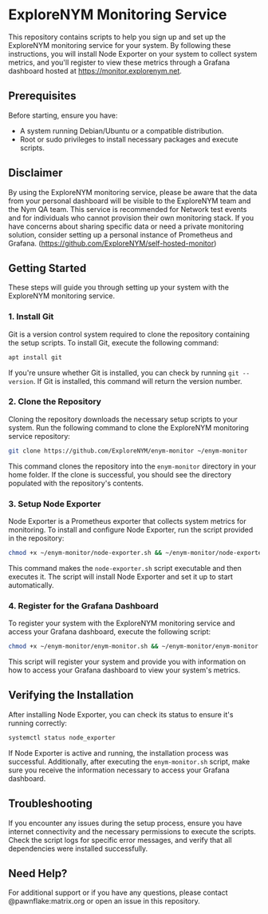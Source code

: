 # ExploreNYM Monitoring Service

This repository contains scripts to help you sign up and set up the ExploreNYM monitoring service for your system. By following these instructions, you will install Node Exporter on your system to collect system metrics, and you'll register to view these metrics through a Grafana dashboard hosted at https://monitor.explorenym.net.

## Prerequisites

Before starting, ensure you have:

- A system running Debian/Ubuntu or a compatible distribution.
- Root or sudo privileges to install necessary packages and execute scripts.

## Disclaimer

By using the ExploreNYM monitoring service, please be aware that the data from your personal dashboard will be visible to the ExploreNYM team and the Nym QA team. This service is recommended for Network test events and for individuals who cannot provision their own monitoring stack. If you have concerns about sharing specific data or need a private monitoring solution, consider setting up a personal instance of Prometheus and Grafana. (https://github.com/ExploreNYM/self-hosted-monitor)

## Getting Started

These steps will guide you through setting up your system with the ExploreNYM monitoring service.

### 1. Install Git

Git is a version control system required to clone the repository containing the setup scripts. To install Git, execute the following command:

```sh
apt install git
```

If you're unsure whether Git is installed, you can check by running `git --version`. If Git is installed, this command will return the version number.

### 2. Clone the Repository

Cloning the repository downloads the necessary setup scripts to your system. Run the following command to clone the ExploreNYM monitoring service repository:

```sh
git clone https://github.com/ExploreNYM/enym-monitor ~/enym-monitor
```

This command clones the repository into the `enym-monitor` directory in your home folder. If the clone is successful, you should see the directory populated with the repository's contents.

### 3. Setup Node Exporter

Node Exporter is a Prometheus exporter that collects system metrics for monitoring. To install and configure Node Exporter, run the script provided in the repository:

```sh
chmod +x ~/enym-monitor/node-exporter.sh && ~/enym-monitor/node-exporter.sh
```

This command makes the `node-exporter.sh` script executable and then executes it. The script will install Node Exporter and set it up to start automatically.

### 4. Register for the Grafana Dashboard

To register your system with the ExploreNYM monitoring service and access your Grafana dashboard, execute the following script:

```sh
chmod +x ~/enym-monitor/enym-monitor.sh && ~/enym-monitor/enym-monitor.sh
```

This script will register your system and provide you with information on how to access your Grafana dashboard to view your system's metrics.

## Verifying the Installation

After installing Node Exporter, you can check its status to ensure it's running correctly:

```sh
systemctl status node_exporter
```

If Node Exporter is active and running, the installation process was successful. Additionally, after executing the `enym-monitor.sh` script, make sure you receive the information necessary to access your Grafana dashboard.

## Troubleshooting

If you encounter any issues during the setup process, ensure you have internet connectivity and the necessary permissions to execute the scripts. Check the script logs for specific error messages, and verify that all dependencies were installed successfully.

## Need Help?

For additional support or if you have any questions, please contact @pawnflake:matrix.org or open an issue in this repository.
